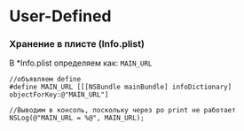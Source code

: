
User-Defined
==

### Хранение в плисте (Info.plist)

В *Info.plist определяем как: `MAIN_URL`

```
//объявляем define
#define MAIN_URL [[[NSBundle mainBundle] infoDictionary] objectForKey:@"MAIN_URL"]

//Выводим в консоль, поскольку через po print не работает
NSLog(@"MAIN_URL = %@", MAIN_URL);
```



